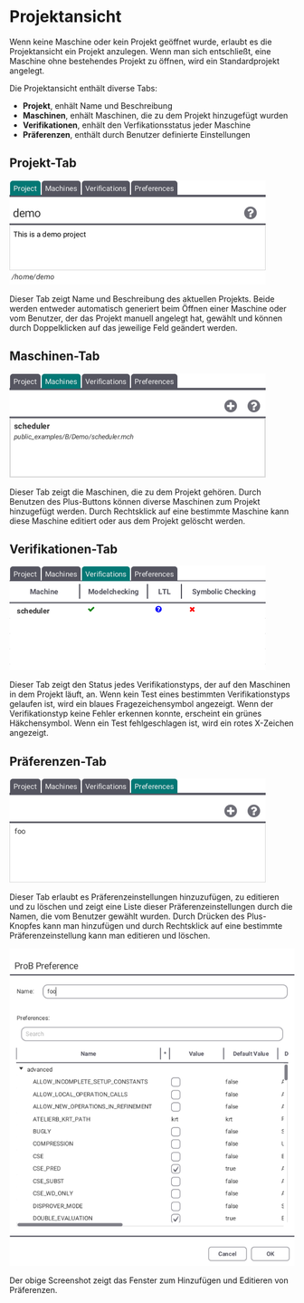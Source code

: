 # Projektansicht

Wenn keine Maschine oder kein Projekt geöffnet wurde, erlaubt es die Projektansicht ein Projekt anzulegen. Wenn man sich entschließt, eine Maschine ohne bestehendes Projekt zu öffnen, wird ein Standardprojekt angelegt.

Die Projektansicht enthält diverse Tabs:
* __Projekt__, enhält Name und Beschreibung
* __Maschinen__, enhält Maschinen, die zu dem Projekt hinzugefügt wurden
* __Verifikationen__, enhält den Verfikationsstatus jeder Maschine
* __Präferenzen__, enthält durch Benutzer definierte Einstellungen

## <a id="Project"> Projekt-Tab </a>

![Projekt-Tab](../screenshots/Project/Project%20Tab.png)

Dieser Tab zeigt Name und Beschreibung des aktuellen Projekts. Beide werden entweder automatisch generiert beim Öffnen einer Maschine oder vom Benutzer, der das Projekt manuell angelegt hat, gewählt und können durch Doppelklicken auf das jeweilige Feld geändert werden.

## <a id="Machines"> Maschinen-Tab </a>

![Maschinen-Tab](../screenshots/Project/Machines%20Tab.png)

Dieser Tab zeigt die Maschinen, die zu dem Projekt gehören. Durch Benutzen des Plus-Buttons können diverse Maschinen zum Projekt hinzugefügt werden. Durch Rechtsklick auf eine bestimmte Maschine kann diese Maschine editiert oder aus dem Projekt gelöscht werden.

## <a id="Verifications"> Verifikationen-Tab </a>

![Verifikationen-Tab](../screenshots/Project/Verifications%20Tab.png)

Dieser Tab zeigt den Status jedes Verifikationstyps, der auf den Maschinen in dem Projekt läuft, an. Wenn kein Test eines bestimmten Verifikationstyps gelaufen ist, wird ein blaues Fragezeichensymbol angezeigt. Wenn der Verifikationstyp keine Fehler erkennen konnte, erscheint ein grünes Häkchensymbol. Wenn ein Test fehlgeschlagen ist, wird ein rotes X-Zeichen angezeigt.

## <a id="Preferences"> Präferenzen-Tab </a>

![Präferenzen-Tab](../screenshots/Project/Preferences%20Tab.png)

Dieser Tab erlaubt es Präferenzeinstellungen hinzuzufügen, zu editieren und zu löschen und zeigt eine Liste dieser Präferenzeinstellungen durch die Namen, die vom Benutzer gewählt wurden. Durch Drücken des Plus-Knopfes kann man hinzufügen und durch Rechtsklick auf eine bestimmte Präferenzeinstellung kann man editieren und löschen.

![Präferenzen hinzufügen](../screenshots/Project/Add%20Preference.png)

Der obige Screenshot zeigt das Fenster zum Hinzufügen und Editieren von Präferenzen.
